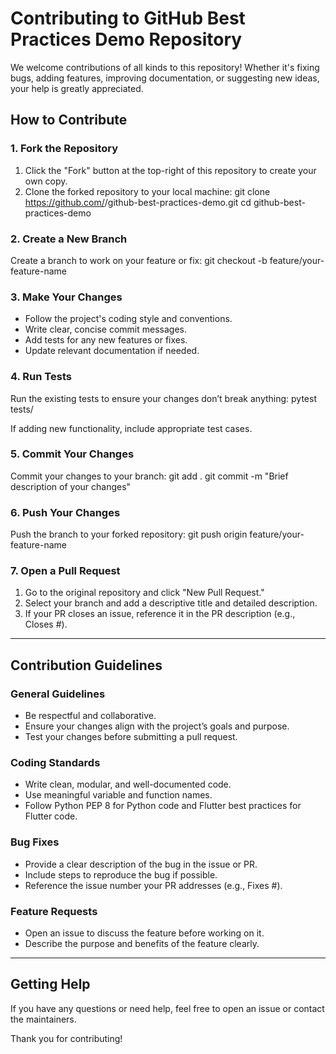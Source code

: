 # Contributing to GitHub Best Practices Demo Repository

We welcome contributions of all kinds to this repository! Whether it's fixing bugs, adding features, improving documentation, or suggesting new ideas, your help is greatly appreciated.

## How to Contribute

### 1. Fork the Repository
1. Click the "Fork" button at the top-right of this repository to create your own copy.
2. Clone the forked repository to your local machine:
   git clone https://github.com/<your-username>/github-best-practices-demo.git
   cd github-best-practices-demo

### 2. Create a New Branch
Create a branch to work on your feature or fix:
   git checkout -b feature/your-feature-name

### 3. Make Your Changes
- Follow the project's coding style and conventions.
- Write clear, concise commit messages.
- Add tests for any new features or fixes.
- Update relevant documentation if needed.

### 4. Run Tests
Run the existing tests to ensure your changes don’t break anything:
   pytest tests/

If adding new functionality, include appropriate test cases.

### 5. Commit Your Changes
Commit your changes to your branch:
   git add .
   git commit -m "Brief description of your changes"

### 6. Push Your Changes
Push the branch to your forked repository:
   git push origin feature/your-feature-name

### 7. Open a Pull Request
1. Go to the original repository and click "New Pull Request."
2. Select your branch and add a descriptive title and detailed description.
3. If your PR closes an issue, reference it in the PR description (e.g., Closes #<issue-number>).

---

## Contribution Guidelines

### General Guidelines
- Be respectful and collaborative.
- Ensure your changes align with the project’s goals and purpose.
- Test your changes before submitting a pull request.

### Coding Standards
- Write clean, modular, and well-documented code.
- Use meaningful variable and function names.
- Follow Python PEP 8 for Python code and Flutter best practices for Flutter code.

### Bug Fixes
- Provide a clear description of the bug in the issue or PR.
- Include steps to reproduce the bug if possible.
- Reference the issue number your PR addresses (e.g., Fixes #<issue-number>).

### Feature Requests
- Open an issue to discuss the feature before working on it.
- Describe the purpose and benefits of the feature clearly.

---

## Getting Help
If you have any questions or need help, feel free to open an issue or contact the maintainers.

Thank you for contributing!
